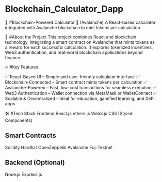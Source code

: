 # Blockchain_Calculator_Dapp

🧮 #Blockchain-Powered Calculator 🔗 (Avalanche)
A React-based calculator integrated with Avalanche blockchain to mint tokens per calculation.

🚀 #About the Project
This project combines React and blockchain technology, integrating a smart contract on Avalanche that mints tokens as a reward for each successful calculation. It explores tokenized incentives, Web3 authentication, and real-world blockchain applications beyond finance.

🔥 #Key Features

✅ React-Based UI – Simple and user-friendly calculator interface
✅ Blockchain-Connected – Smart contract mints tokens per calculation
✅ Avalanche-Powered – Fast, low-cost transactions for seamless execution
✅ Web3 Authentication – Wallet connection via MetaMask or WalletConnect
✅ Scalable & Decentralized – Ideal for education, gamified learning, and DeFi apps

🛠 #Tech Stack
Frontend
React.js
ethers.js
Web3.js
CSS (Styled Components)

## Smart Contracts
Solidity
Hardhat
OpenZeppelin
Avalanche Fuji Testnet

## Backend (Optional)
Node.js
Express.js

